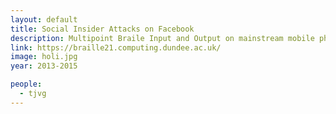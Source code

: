 ```yaml
---
layout: default
title: Social Insider Attacks on Facebook
description: Multipoint Braile Input and Output on mainstream mobile phones
link: https://braille21.computing.dundee.ac.uk/
image: holi.jpg
year: 2013-2015

people:
  - tjvg
---
```

